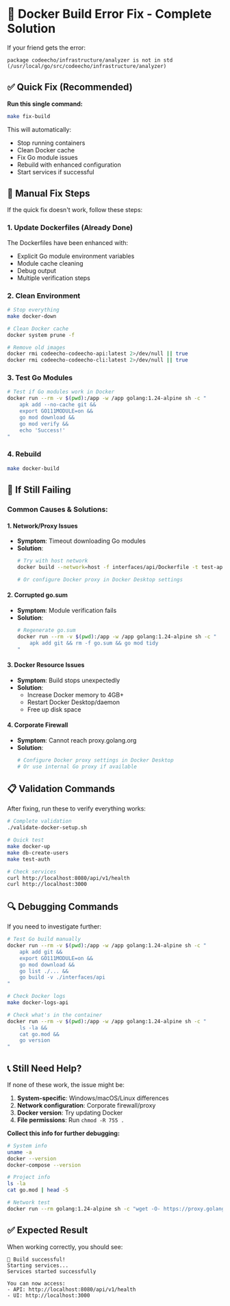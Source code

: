 # 🚨 Docker Build Error Fix - Complete Solution

If your friend gets the error:
```
package codeecho/infrastructure/analyzer is not in std (/usr/local/go/src/codeecho/infrastructure/analyzer)
```

## ✅ Quick Fix (Recommended)

**Run this single command:**
```bash
make fix-build
```

This will automatically:
- Stop running containers
- Clean Docker cache  
- Fix Go module issues
- Rebuild with enhanced configuration
- Start services if successful

## 🔧 Manual Fix Steps

If the quick fix doesn't work, follow these steps:

### 1. Update Dockerfiles (Already Done)
The Dockerfiles have been enhanced with:
- Explicit Go module environment variables
- Module cache cleaning
- Debug output
- Multiple verification steps

### 2. Clean Environment
```bash
# Stop everything
make docker-down

# Clean Docker cache  
docker system prune -f

# Remove old images
docker rmi codeecho-codeecho-api:latest 2>/dev/null || true
docker rmi codeecho-codeecho-cli:latest 2>/dev/null || true
```

### 3. Test Go Modules
```bash
# Test if Go modules work in Docker
docker run --rm -v $(pwd):/app -w /app golang:1.24-alpine sh -c "
    apk add --no-cache git &&
    export GO111MODULE=on &&
    go mod download &&
    go mod verify &&
    echo 'Success!'
"
```

### 4. Rebuild
```bash
make docker-build
```

## 🚨 If Still Failing

### Common Causes & Solutions:

#### 1. **Network/Proxy Issues**
- **Symptom**: Timeout downloading Go modules
- **Solution**: 
  ```bash
  # Try with host network
  docker build --network=host -f interfaces/api/Dockerfile -t test-api .
  
  # Or configure Docker proxy in Docker Desktop settings
  ```

#### 2. **Corrupted go.sum**
- **Symptom**: Module verification fails
- **Solution**:
  ```bash
  # Regenerate go.sum
  docker run --rm -v $(pwd):/app -w /app golang:1.24-alpine sh -c "
      apk add git && rm -f go.sum && go mod tidy
  "
  ```

#### 3. **Docker Resource Issues**
- **Symptom**: Build stops unexpectedly
- **Solution**: 
  - Increase Docker memory to 4GB+
  - Restart Docker Desktop/daemon
  - Free up disk space

#### 4. **Corporate Firewall**
- **Symptom**: Cannot reach proxy.golang.org
- **Solution**:
  ```bash
  # Configure Docker proxy settings in Docker Desktop
  # Or use internal Go proxy if available
  ```

## 📋 Validation Commands

After fixing, run these to verify everything works:

```bash
# Complete validation
./validate-docker-setup.sh

# Quick test
make docker-up
make db-create-users  
make test-auth

# Check services
curl http://localhost:8080/api/v1/health
curl http://localhost:3000
```

## 🔍 Debugging Commands

If you need to investigate further:

```bash
# Test Go build manually
docker run --rm -v $(pwd):/app -w /app golang:1.24-alpine sh -c "
    apk add git &&
    export GO111MODULE=on &&
    go mod download &&
    go list ./... &&
    go build -v ./interfaces/api
"

# Check Docker logs
make docker-logs-api

# Check what's in the container
docker run --rm -v $(pwd):/app -w /app golang:1.24-alpine sh -c "
    ls -la && 
    cat go.mod && 
    go version
"
```

## 📞 Still Need Help?

If none of these work, the issue might be:

1. **System-specific**: Windows/macOS/Linux differences
2. **Network configuration**: Corporate firewall/proxy
3. **Docker version**: Try updating Docker
4. **File permissions**: Run `chmod -R 755 .`

**Collect this info for further debugging:**
```bash
# System info
uname -a
docker --version
docker-compose --version

# Project info  
ls -la
cat go.mod | head -5

# Network test
docker run --rm golang:1.24-alpine sh -c "wget -O- https://proxy.golang.org"
```

## ✅ Expected Result

When working correctly, you should see:
```
🎉 Build successful!
Starting services...
Services started successfully

You can now access:
- API: http://localhost:8080/api/v1/health  
- UI: http://localhost:3000
```
